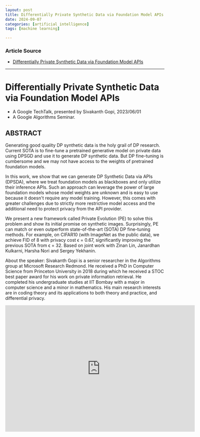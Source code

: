 ```yaml
---
layout: post
title: Differentially Private Synthetic Data via Foundation Model APIs
date: 2024-09-07
categories: [artificial intelligence]
tags: [machine learning]

---
```


### Article Source


* [Differentially Private Synthetic Data via Foundation Model APIs](https://www.youtube.com/watch?v=WvCfGPSzaUs)

---



# Differentially Private Synthetic Data via Foundation Model APIs

* A Google TechTalk, presented by Sivakanth Gopi, 2023/06/01
* A Google Algorithms Seminar.  

## ABSTRACT 
Generating good quality DP synthetic data is the holy grail of DP research. Current SOTA is to fine-tune a pretrained generative model on private data using DPSGD and use it to generate DP synthetic data. But DP fine-tuning is cumbersome and we may not have access to the weights of pretrained foundation models.

In this work, we show that we can generate DP Synthetic Data via APIs (DPSDA), where we treat foundation models as blackboxes and only utilize their inference APIs. Such an approach can leverage the power of large foundation models whose model weights are unknown and is easy to use because it doesn't require any model training. However, this comes with greater challenges due to strictly more restrictive model access and the additional need to protect privacy from the API provider.

We present a new framework called Private Evolution (PE) to solve this problem and show its initial promise on synthetic images. Surprisingly, PE can match or even outperform state-of-the-art (SOTA) DP fine-tuning methods. For example, on CIFAR10 (with ImageNet as the public data), we achieve FID of 8 with privacy cost ϵ = 0.67, significantly improving the previous SOTA from ϵ = 32. Based on joint work with Zinan Lin, Janardhan Kulkarni, Harsha Nori and Sergey Yekhanin.

About the speaker: Sivakanth Gopi is a senior researcher in the Algorithms group at Microsoft Research Redmond. He received a PhD in Computer Science from Princeton University in 2018 during which he received a STOC best paper award for his work on private information retrieval. He completed his undergraduate studies at IIT Bombay with a major in computer science and a minor in mathematics. His main research interests are in coding theory and its applications to both theory and practice, and differential privacy.


<iframe width="600" height="400" src="https://www.youtube.com/embed/WvCfGPSzaUs?si=HSdBhqoaCoCCMCss" title="YouTube video player" frameborder="0" allow="accelerometer; autoplay; clipboard-write; encrypted-media; gyroscope; picture-in-picture; web-share" referrerpolicy="strict-origin-when-cross-origin" allowfullscreen></iframe>